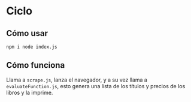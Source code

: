 # Ciclo
## Cómo usar 
`npm i
node index.js`
## Cómo funciona
Llama a `scrape.js`, lanza el navegador, y a su vez llama a `evaluateFunction.js`, esto genera una lista de los títulos y precios de los libros y la imprime.

